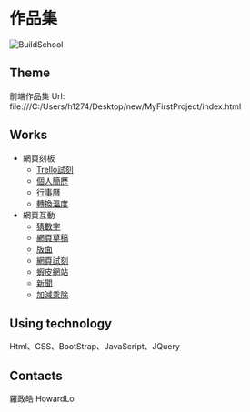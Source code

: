 # 作品集

![BuildSchool](https://upload.wikimedia.org/wikipedia/commons/thumb/f/fd/David_-_Napoleon_crossing_the_Alps_-_Malmaison2.jpg/300px-David_-_Napoleon_crossing_the_Alps_-_Malmaison2.jpg
"BuildSchool 2018")

  ## Theme
前端作品集 
Url: file:///C:/Users/h1274/Desktop/new/MyFirstProject/index.html  
## Works
* 網頁刻板
    * [Trello試刻](https://changhaolo.azurewebsites.net/collection/trello1.html)
    * [個人簡歷](https://changhaolo.azurewebsites.net/collection/%E5%80%8B%E4%BA%BA%E7%B0%A1%E4%BB%8B.html)
    * [行事曆](https://changhaolo.azurewebsites.net/collection/%E6%9C%88%E6%9B%86.html)
    * [轉換溫度](https://changhaolo.azurewebsites.net/collection/%E6%BA%AB%E5%BA%A6.html)
* 網頁互動
    * [猜數字](https://changhaolo.azurewebsites.net/collection/%E7%8C%9C%E6%95%B8%E5%AD%97.html)
    * [網頁草稿](https://changhaolo.azurewebsites.net/collection/%E7%B6%B2%E9%A0%81%E8%8D%89%E7%A8%BF.html)
    * [版面](https://changhaolo.azurewebsites.net/collection/%E7%89%88%E9%9D%A2.html)
    * [網頁試刻](https://changhaolo.azurewebsites.net/collection/%E7%B6%B2%E9%A0%81.html)
    * [蝦皮網站](https://changhaolo.azurewebsites.net/collection/2018_3_26/Shrimp%20skin.html)
    * [新聞](https://changhaolo.azurewebsites.net/collection/news/news.html)
    * [加減乘除](https://changhaolo.azurewebsites.net/collection/%E5%8A%A0%E6%B8%9B%E4%B9%98%E9%99%A4/jstest.html)
## Using technology
Html、CSS、BootStrap、JavaScript、JQuery
## Contacts
羅政皓 HowardLo
